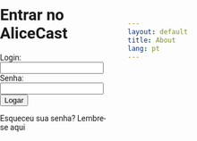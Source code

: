 ```yaml
---
layout: default
title: About
lang: pt
---
```


<div class="auth-conteiner is-flex is-align-items-center is-justify-content-center">
    <div class="box">
        <h1 class="has-text-centered is-size-4 has-text-weight-semibold mb-6">Entrar no AliceCast</h1>
        <form>
            <label>Login:</label>
            <input class="input my-3">
            <label>Senha:</label>
            <input class="input my-3">
            <button class="button is-fullwidth mt-4">Logar</button>
        </form>
        <p class="mt-4">Esqueceu sua senha? <a>Lembre-se aqui</a></p>
    </div>
</div>

<style>
    .auth-conteiner{
        position: absolute;
        top: 0%;
        right: 0%;

        width: 100%;
        height: 100%;

        font-family: 'Roboto', sans-serif;
    }
    .box{
        width: 20vw;
    }
</style>